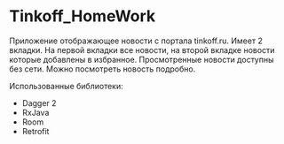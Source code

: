# Tinkoff_HomeWork

Приложение отображающее новости с портала tinkoff.ru.
Имеет 2 вкладки. На первой вкладки все новости, на второй вкладке новости которые добавлены в избранное. 
Просмотренные новости доступны без сети. Можно посмотреть новость подробно. 

Использованные библиотеки:
- Dagger 2
- RxJava
- Room 
- Retrofit
